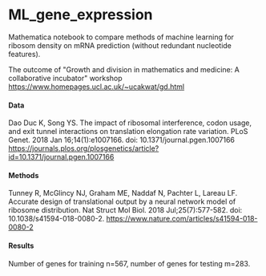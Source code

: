 # ML_gene_expression
Mathematica notebook to compare methods of machine learning for ribosom density on mRNA prediction (without redundant nucleotide features).

The outcome of "Growth and division in mathematics and medicine: A collaborative incubator" workshop
https://www.homepages.ucl.ac.uk/~ucakwat/gd.html

#### Data 
Dao Duc K, Song YS. The impact of ribosomal interference, codon usage, and exit tunnel interactions on translation elongation rate variation. PLoS Genet. 2018 Jan 16;14(1):e1007166. doi: 10.1371/journal.pgen.1007166 https://journals.plos.org/plosgenetics/article?id=10.1371/journal.pgen.1007166

#### Methods 
Tunney R, McGlincy NJ, Graham ME, Naddaf N, Pachter L, Lareau LF. Accurate design of translational output by a neural network model of ribosome distribution. Nat Struct Mol Biol. 2018 Jul;25(7):577-582. doi: 10.1038/s41594-018-0080-2. https://www.nature.com/articles/s41594-018-0080-2

#### Results
Number of genes for training n=567, number of genes for testing m=283. 
